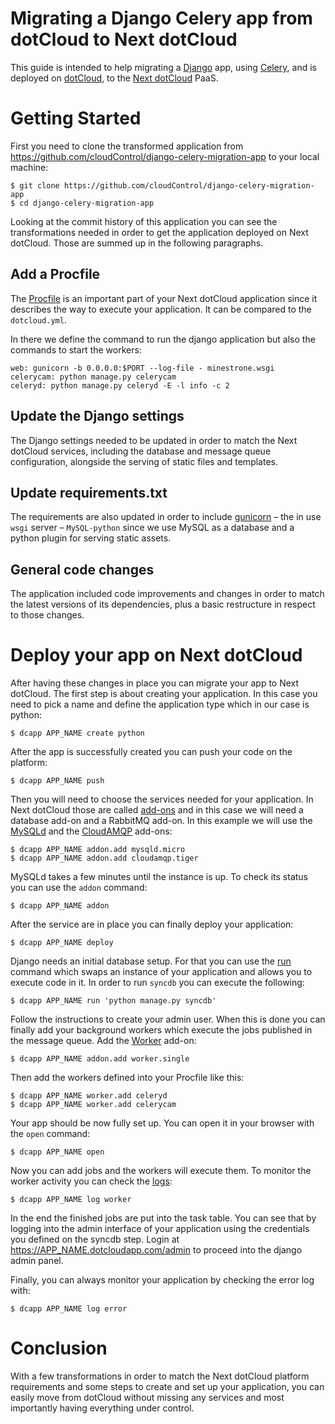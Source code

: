 Migrating a Django Celery app from dotCloud to Next dotCloud
===========================================================

This guide is intended to help migrating a [Django] app, using [Celery], and is
deployed on [dotCloud], to the [Next dotCloud] PaaS.

# Getting Started

First you need to clone the transformed application from
https://github.com/cloudControl/django-celery-migration-app to your local
machine:
~~~
$ git clone https://github.com/cloudControl/django-celery-migration-app
$ cd django-celery-migration-app
~~~

Looking at the commit history of this application you can see the
transformations needed in order to get the application deployed on Next dotCloud.
Those are summed up in the following paragraphs.

## Add a Procfile

The [Procfile] is an important part of your Next dotCloud application since it
describes the way to execute your application. It can be compared to the
`dotcloud.yml`.

In there we define the command to run the django application but also the
commands to start the workers:
~~~
web: gunicorn -b 0.0.0.0:$PORT --log-file - minestrone.wsgi
celerycam: python manage.py celerycam
celeryd: python manage.py celeryd -E -l info -c 2
~~~

## Update the Django settings

The Django settings needed to be updated in order to match the Next dotCloud
services, including the database and message queue configuration, alongside the
serving of static files and templates.

## Update requirements.txt

The requirements are also updated in order to include [gunicorn] – the in use
`wsgi` server – `MySQL-python` since we use MySQL as a database and a python
plugin for serving static assets.

## General code changes

The application included code improvements and changes in order to match the
latest versions of its dependencies, plus a basic restructure in respect to
those changes.

# Deploy your app on Next dotCloud

After having these changes in place you can migrate your app to Next dotCloud.
The first step is about creating your application. In this case you need to pick
a name and define the application type which in our case is python:
~~~
$ dcapp APP_NAME create python
~~~

After the app is successfully created you can push your code on the platform:
~~~
$ dcapp APP_NAME push
~~~

Then you will need to choose the services needed for your application. In
Next dotCloud those are called [add-ons] and in this case we will need a database
add-on and a RabbitMQ add-on. In this example we will use the [MySQLd] and the
[CloudAMQP] add-ons:
~~~
$ dcapp APP_NAME addon.add mysqld.micro
$ dcapp APP_NAME addon.add cloudamqp.tiger
~~~

MySQLd takes a few minutes until the instance is up. To check its status you can
use the `addon` command:
~~~
$ dcapp APP_NAME addon
~~~

After the service are in place you can finally deploy your application:
~~~
$ dcapp APP_NAME deploy
~~~

Django needs an initial database setup. For that you can use the [run] command
which swaps an instance of your application and allows you to execute code in
it. In order to run `syncdb` you can execute the following:
~~~
$ dcapp APP_NAME run 'python manage.py syncdb'
~~~

Follow the instructions to create your admin user. When this is done you can
finally add your background workers which execute the jobs published in the
message queue. Add the [Worker] add-on:
~~~
$ dcapp APP_NAME addon.add worker.single
~~~

Then add the workers defined into your Procfile like this:
~~~
$ dcapp APP_NAME worker.add celeryd
$ dcapp APP_NAME worker.add celerycam
~~~

Your app should be now fully set up. You can open it in your browser with the
`open` command:
~~~
$ dcapp APP_NAME open
~~~

Now you can add jobs and the workers will execute them. To monitor the worker
activity you can check the [logs]:
~~~
$ dcapp APP_NAME log worker
~~~

In the end the finished jobs are put into the task table. You can see that by
logging into the admin interface of your application using the credentials you
defined on the syncdb step. Login at https://APP_NAME.dotcloudapp.com/admin to
proceed into the django admin panel.

Finally, you can always monitor your application by checking the error log with:
~~~
$ dcapp APP_NAME log error
~~~

# Conclusion

With a few transformations in order to match the Next dotCloud platform
requirements and some steps to create and set up your application, you can
easily move from dotCloud without missing any services and most importantly
having everything under control.

[Django]: https://www.djangoproject.com/
[Celery]: http://www.celeryproject.org/
[dotCloud]: https://www.dotcloud.com/
[Next dotCloud]: https://next.dotcloud.com/
[Procfile]: https://next.dotcloud.com/dev-center/platform-documentation#buildpacks-and-the-procfile
[gunicorn]: http://gunicorn.org/
[add-ons]: https://next.dotcloud.com/add-ons
[MySQLd]: https://next.dotcloud.com/add-ons/mysqld
[CloudAMQP]: https://next.dotcloud.com/add-ons/cloudamqp
[run]: https://next.dotcloud.com/dev-center/platform-documentation#secure-shell-ssh
[Worker]: https://next.dotcloud.com/add-ons/worker
[logs]: https://next.dotcloud.com/dev-center/platform-documentation#logging
